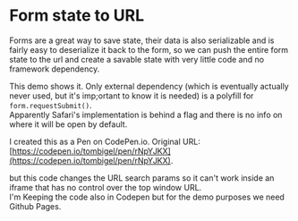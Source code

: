 # Form state to URL

Forms are a great way to save state, their data is also serializable and is fairly easy to deserialize it back to the form, so we can push the entire form state to the url and create a savable state with very little code and no framework dependency.  

This demo shows it.
Only external dependency (which is eventually actually never used, but it's imp;ortant to know it is needed) is a polyfill for `form.requestSubmit()`.  
Apparently Safari's implementation is behind a flag and there is no info on where it will be open by default.

I created this as a Pen on CodePen.io. Original URL: [https://codepen.io/tombigel/pen/rNpYJKX](https://codepen.io/tombigel/pen/rNpYJKX).

but this code changes the URL search params so it can't work inside an iframe that has no control over the top window URL.  
I'm Keeping the code also in Codepen but for the demo purposes we need Github Pages.
